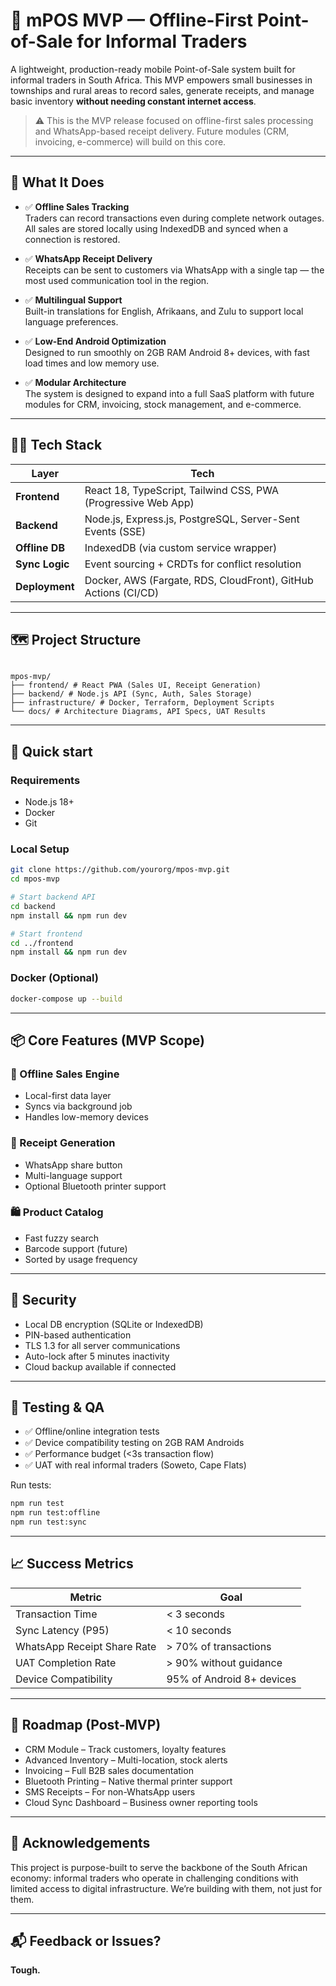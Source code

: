 # 🧾 mPOS MVP — Offline-First Point-of-Sale for Informal Traders

A lightweight, production-ready mobile Point-of-Sale system built for informal traders in South Africa. This MVP empowers small businesses in townships and rural areas to record sales, generate receipts, and manage basic inventory **without needing constant internet access**.

> ⚠️ This is the MVP release focused on offline-first sales processing and WhatsApp-based receipt delivery. Future modules (CRM, invoicing, e-commerce) will build on this core.

---

## 🚀 What It Does
- ✅ **Offline Sales Tracking**  
  Traders can record transactions even during complete network outages. All sales are stored locally using IndexedDB and synced when a connection is restored.

- ✅ **WhatsApp Receipt Delivery**  
  Receipts can be sent to customers via WhatsApp with a single tap — the most used communication tool in the region.

- ✅ **Multilingual Support**  
  Built-in translations for English, Afrikaans, and Zulu to support local language preferences.

- ✅ **Low-End Android Optimization**  
  Designed to run smoothly on 2GB RAM Android 8+ devices, with fast load times and low memory use.

- ✅ **Modular Architecture**  
  The system is designed to expand into a full SaaS platform with future modules for CRM, invoicing, stock management, and e-commerce.

---

## 🧑‍💻 Tech Stack

| Layer         | Tech                                                                 |
|---------------|----------------------------------------------------------------------|
| **Frontend**  | React 18, TypeScript, Tailwind CSS, PWA (Progressive Web App)       |
| **Backend**   | Node.js, Express.js, PostgreSQL, Server-Sent Events (SSE)           |
| **Offline DB**| IndexedDB (via custom service wrapper)                              |
| **Sync Logic**| Event sourcing + CRDTs for conflict resolution                      |
| **Deployment**| Docker, AWS (Fargate, RDS, CloudFront), GitHub Actions (CI/CD)      |

---

## 🗺️ Project Structure
```

mpos-mvp/  
├── frontend/ # React PWA (Sales UI, Receipt Generation)  
├── backend/ # Node.js API (Sync, Auth, Sales Storage)  
├── infrastructure/ # Docker, Terraform, Deployment Scripts  
└── docs/ # Architecture Diagrams, API Specs, UAT Results

````

---
## 🏁 Quick start
### Requirements
- Node.js 18+
- Docker
- Git

### Local Setup
```bash
git clone https://github.com/yourorg/mpos-mvp.git
cd mpos-mvp

# Start backend API
cd backend
npm install && npm run dev

# Start frontend
cd ../frontend
npm install && npm run dev
````

### Docker (Optional)
```bash
docker-compose up --build
```

---

## 📦 Core Features (MVP Scope)
### 📍 Offline Sales Engine
- Local-first data layer
- Syncs via background job
- Handles low-memory devices

### 🧾 Receipt Generation
- WhatsApp share button
- Multi-language support
- Optional Bluetooth printer support

### 🛍️ Product Catalog
- Fast fuzzy search
- Barcode support (future)
- Sorted by usage frequency

---

## 🔐 Security
- Local DB encryption (SQLite or IndexedDB)
- PIN-based authentication
- TLS 1.3 for all server communications
- Auto-lock after 5 minutes inactivity
- Cloud backup available if connected

---

## 🧪 Testing & QA
- ✅ Offline/online integration tests
- ✅ Device compatibility testing on 2GB RAM Androids
- ✅ Performance budget (<3s transaction flow)
- ✅ UAT with real informal traders (Soweto, Cape Flats)

Run tests:

```bash
npm run test
npm run test:offline
npm run test:sync
```

---

## 📈 Success Metrics

|Metric|Goal|
|---|---|
|Transaction Time|< 3 seconds|
|Sync Latency (P95)|< 10 seconds|
|WhatsApp Receipt Share Rate|> 70% of transactions|
|UAT Completion Rate|> 90% without guidance|
|Device Compatibility|95% of Android 8+ devices|

---

## 🧱 Roadmap (Post-MVP)
-  CRM Module – Track customers, loyalty features
-  Advanced Inventory – Multi-location, stock alerts
-  Invoicing – Full B2B sales documentation
-  Bluetooth Printing – Native thermal printer support
-  SMS Receipts – For non-WhatsApp users
-  Cloud Sync Dashboard – Business owner reporting tools

---

## 🤝 Acknowledgements
This project is purpose-built to serve the backbone of the South African economy: informal traders who operate in challenging conditions with limited access to digital infrastructure. We’re building with them, not just for them.

---

## 📬 Feedback or Issues?
**Tough.**